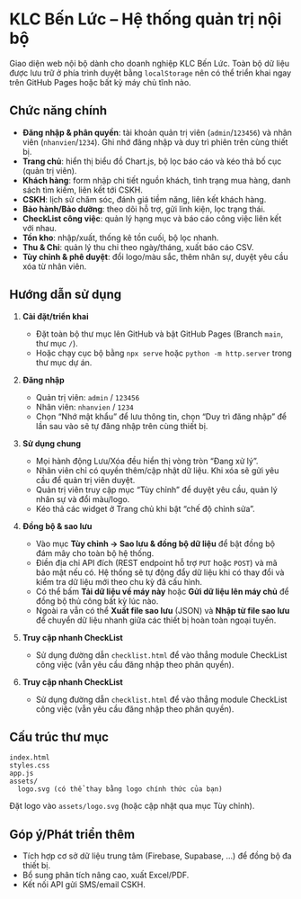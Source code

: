 # KLC Bến Lức – Hệ thống quản trị nội bộ

Giao diện web nội bộ dành cho doanh nghiệp KLC Bến Lức. Toàn bộ dữ liệu được lưu trữ ở phía trình duyệt bằng `localStorage` nên có thể triển khai ngay trên GitHub Pages hoặc bất kỳ máy chủ tĩnh nào.

## Chức năng chính

- **Đăng nhập & phân quyền**: tài khoản quản trị viên (`admin`/`123456`) và nhân viên (`nhanvien`/`1234`). Ghi nhớ đăng nhập và duy trì phiên trên cùng thiết bị.
- **Trang chủ**: hiển thị biểu đồ Chart.js, bộ lọc báo cáo và kéo thả bố cục (quản trị viên).
- **Khách hàng**: form nhập chi tiết nguồn khách, tình trạng mua hàng, danh sách tìm kiếm, liên kết tới CSKH.
- **CSKH**: lịch sử chăm sóc, đánh giá tiềm năng, liên kết khách hàng.
- **Bảo hành/Bảo dưỡng**: theo dõi hỗ trợ, gửi linh kiện, lọc trạng thái.
- **CheckList công việc**: quản lý hạng mục và báo cáo công việc liên kết với nhau.
- **Tồn kho**: nhập/xuất, thống kê tồn cuối, bộ lọc nhanh.
- **Thu & Chi**: quản lý thu chi theo ngày/tháng, xuất báo cáo CSV.
- **Tùy chỉnh & phê duyệt**: đổi logo/màu sắc, thêm nhân sự, duyệt yêu cầu xóa từ nhân viên.

## Hướng dẫn sử dụng

1. **Cài đặt/triển khai**
   - Đặt toàn bộ thư mục lên GitHub và bật GitHub Pages (Branch `main`, thư mục `/`).
   - Hoặc chạy cục bộ bằng `npx serve` hoặc `python -m http.server` trong thư mục dự án.

2. **Đăng nhập**
   - Quản trị viên: `admin` / `123456`
   - Nhân viên: `nhanvien` / `1234`
   - Chọn “Nhớ mật khẩu” để lưu thông tin, chọn “Duy trì đăng nhập” để lần sau vào sẽ tự đăng nhập trên cùng thiết bị.

3. **Sử dụng chung**
   - Mọi hành động Lưu/Xóa đều hiển thị vòng tròn “Đang xử lý”.
   - Nhân viên chỉ có quyền thêm/cập nhật dữ liệu. Khi xóa sẽ gửi yêu cầu để quản trị viên duyệt.
   - Quản trị viên truy cập mục “Tùy chỉnh” để duyệt yêu cầu, quản lý nhân sự và đổi màu/logo.
   - Kéo thả các widget ở Trang chủ khi bật “chế độ chỉnh sửa”.

4. **Đồng bộ & sao lưu**
   - Vào mục **Tùy chỉnh → Sao lưu & đồng bộ dữ liệu** để bật đồng bộ đám mây cho toàn bộ hệ thống.
   - Điền địa chỉ API đích (REST endpoint hỗ trợ `PUT` hoặc `POST`) và mã bảo mật nếu có. Hệ thống sẽ tự động đẩy dữ liệu khi có thay đổi và kiểm tra dữ liệu mới theo chu kỳ đã cấu hình.
   - Có thể bấm **Tải dữ liệu về máy này** hoặc **Gửi dữ liệu lên máy chủ** để đồng bộ thủ công bất kỳ lúc nào.
   - Ngoài ra vẫn có thể **Xuất file sao lưu** (JSON) và **Nhập từ file sao lưu** để chuyển dữ liệu nhanh giữa các thiết bị hoàn toàn ngoại tuyến.

5. **Truy cập nhanh CheckList**
   - Sử dụng đường dẫn `checklist.html` để vào thẳng module CheckList công việc (vẫn yêu cầu đăng nhập theo phân quyền).

5. **Truy cập nhanh CheckList**
   - Sử dụng đường dẫn `checklist.html` để vào thẳng module CheckList công việc (vẫn yêu cầu đăng nhập theo phân quyền).

## Cấu trúc thư mục

```
index.html
styles.css
app.js
assets/
  logo.svg (có thể thay bằng logo chính thức của bạn)
```

Đặt logo vào `assets/logo.svg` (hoặc cập nhật qua mục Tùy chỉnh).

## Góp ý/Phát triển thêm

- Tích hợp cơ sở dữ liệu trung tâm (Firebase, Supabase, …) để đồng bộ đa thiết bị.
- Bổ sung phân tích nâng cao, xuất Excel/PDF.
- Kết nối API gửi SMS/email CSKH.
